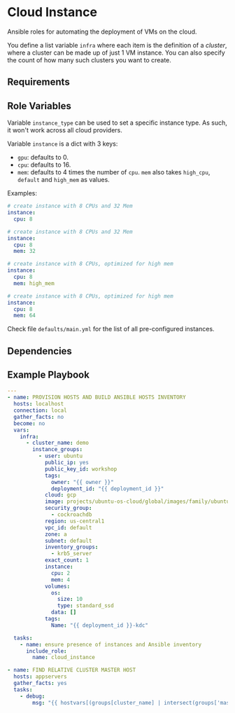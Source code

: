 # Cloud Instance

Ansible roles for automating the deployment of VMs on the cloud.

You define a list variable `infra` where each item is the definition of a _cluster_, where a cluster can be made up of just 1 VM instance. You can also specify the count of how many such clusters you want to create.

## Requirements

## Role Variables

Variable `instance_type` can be used to set a specific instance type. As such, it won't work across all cloud providers.

Variable `instance` is a dict with 3 keys:

- `gpu`: defaults to 0.
- `cpu`: defaults to 16.
- `mem`: defaults to 4 times the number of `cpu`. `mem` also takes `high_cpu`, `default` and `high_mem` as values.

Examples:

```yml
# create instance with 8 CPUs and 32 Mem
instance:
  cpu: 8

# create instance with 8 CPUs and 32 Mem
instance:
  cpu: 8
  mem: 32

# create instance with 8 CPUs, optimized for high mem
instance:
  cpu: 8
  mem: high_mem

# create instance with 8 CPUs, optimized for high mem
instance:
  cpu: 8
  mem: 64
```  

Check file `defaults/main.yml` for the list of all pre-configured instances.

## Dependencies

## Example Playbook

```yml
---
- name: PROVISION HOSTS AND BUILD ANSIBLE HOSTS INVENTORY
  hosts: localhost
  connection: local
  gather_facts: no
  become: no
  vars:
    infra:
      - cluster_name: demo
        instance_groups:
          - user: ubuntu
            public_ip: yes
            public_key_id: workshop
            tags:
              owner: "{{ owner }}"
              deployment_id: "{{ deployment_id }}"
            cloud: gcp
            image: projects/ubuntu-os-cloud/global/images/family/ubuntu-2004-lts
            security_group:
              - cockroachdb
            region: us-central1
            vpc_id: default
            zone: a
            subnet: default
            inventory_groups:
              - krb5_server
            exact_count: 1
            instance:
              cpu: 2
              mem: 4
            volumes:
              os:
                size: 10
                type: standard_ssd
              data: []
            tags:
              Name: "{{ deployment_id }}-kdc"

  tasks:
    - name: ensure presence of instances and Ansible inventory
      include_role:
        name: cloud_instance

- name: FIND RELATIVE CLUSTER MASTER HOST
  hosts: appservers
  gather_facts: yes
  tasks:
    - debug:
        msg: "{{ hostvars[(groups[cluster_name] | intersect(groups['master']))[0]].public_hostname }}"
```
